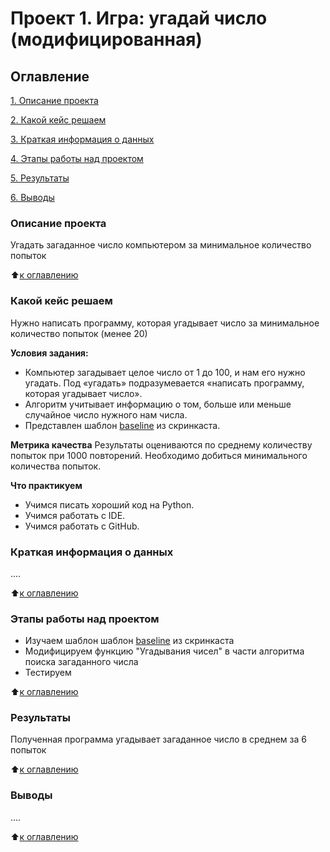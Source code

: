 # Проект 1. Игра: угадай число (модифицированная)

## Оглавление
[1. Описание проекта](https://github.com/Ariisky/sf_data_science/tree/main/project_1/README.md#Описание-проекта)

[2. Какой кейс решаем](https://github.com/Ariisky/sf_data_science/tree/main/project_1/README.md#Какой-кейс-решаем)

[3. Краткая информация о данных](https://github.com/Ariisky/sf_data_science/tree/main/project_1/README.md#Краткая-информация-о-данных)

[4. Этапы работы над проектом](https://github.com/Ariisky/sf_data_science/tree/main/project_1/README.md#Этапы-работы-над-проектом)

[5. Результаты](https://github.com/Ariisky/sf_data_science/tree/main/project_1/README.md#Результаты)

[6. Выводы](https://github.com/Ariisky/sf_data_science/tree/main/project_1/README.md#Выводы)

### Описание проекта
 Угадать загаданное число компьютером за минимальное количество попыток 

:arrow_up:[к оглавлению](https://github.com/Ariisky/sf_data_science/tree/main/project_1/README.md#Оглавление)


### Какой кейс решаем
Нужно написать программу, которая угадывает число за минимальное количество попыток (менее 20)

**Условия задания:**
- Компьютер загадывает целое число от 1 до 100, и нам его нужно угадать. Под «угадать» подразумевается «написать программу, которая угадывает число».
- Алгоритм учитывает информацию о том, больше или меньше случайное число нужного нам числа.
- Представлен шаблон [baseline](https://colab.research.google.com/drive/1k2WZD8PWWOYFHrpAJoB2eZw06ID7KnFA) из скринкаста.

**Метрика качества**
Результаты оцениваются по среднему количеству попыток при 1000 повторений. Необходимо добиться минимального количества попыток.

**Что практикуем**
- Учимся писать хороший код на Python.
- Учимся работать с IDE.
- Учимся работать с GitHub.


### Краткая информация о данных
....

:arrow_up:[к оглавлению](https://github.com/Ariisky/sf_data_science/tree/main/project_1/README.md#Оглавление)

### Этапы работы над проектом
- Изучаем шаблон шаблон [baseline](https://colab.research.google.com/drive/1k2WZD8PWWOYFHrpAJoB2eZw06ID7KnFA) из скринкаста
- Модифицируем функцию "Угадывания чисел" в части алгоритма поиска загаданного числа
- Тестируем

:arrow_up:[к оглавлению](https://github.com/Ariisky/sf_data_science/tree/main/project_1/README.md#Оглавление)

### Результаты
Полученная программа угадывает загаданное число в среднем за 6 попыток

:arrow_up:[к оглавлению](https://github.com/Ariisky/sf_data_science/tree/main/project_1/README.md#Оглавление)

### Выводы
....

:arrow_up:[к оглавлению](https://github.com/Ariisky/sf_data_science/tree/main/project_1/README.md#Оглавление)
